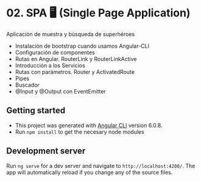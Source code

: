 # 02. SPA 🖥 (Single Page Application)
Aplicación de muestra y búsqueda de superhéroes

- Instalación de bootstrap cuando usamos Angular-CLI
- Configuración de componentes
- Rutas en Angular. RouterLink y RouterLinkActive
- Introducción a los Servicios
- Rutas con parámetros. Router y ActivatedRoute
- Pipes
- Buscador
- @Input y @Output con EventEmitter

## Getting started

- This project was generated with [Angular CLI](https://github.com/angular/angular-cli) version 6.0.8.
- Run `npm install` to get the necesary node modules

## Development server

Run `ng serve` for a dev server and navigate to `http://localhost:4200/`. The app will automatically reload if you change any of the source files.
